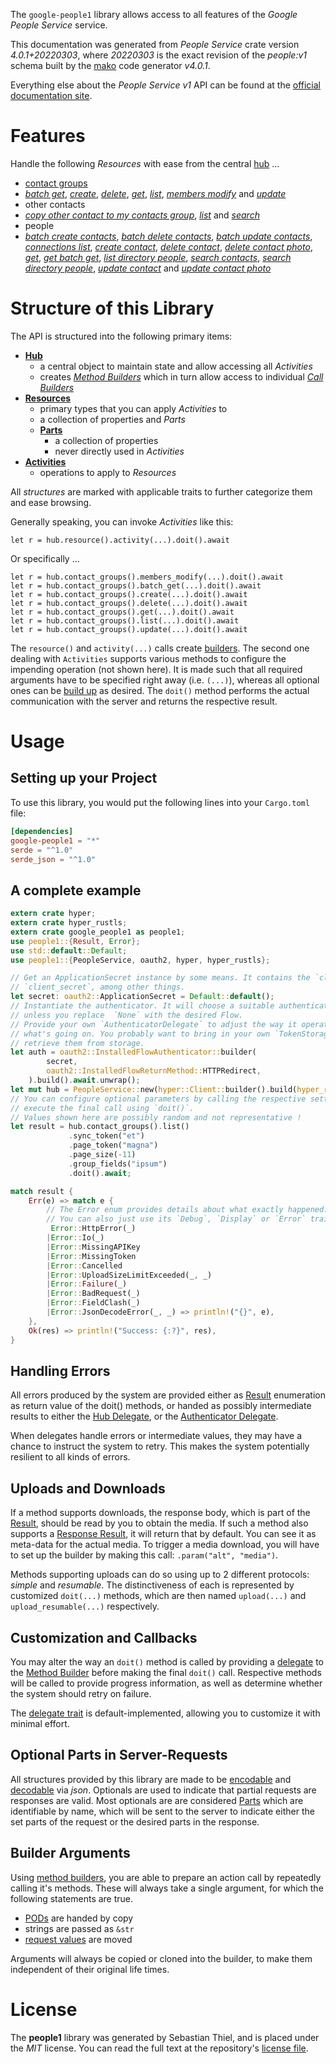 <!---
DO NOT EDIT !
This file was generated automatically from 'src/generator/templates/api/README.md.mako'
DO NOT EDIT !
-->
The `google-people1` library allows access to all features of the *Google People Service* service.

This documentation was generated from *People Service* crate version *4.0.1+20220303*, where *20220303* is the exact revision of the *people:v1* schema built by the [mako](http://www.makotemplates.org/) code generator *v4.0.1*.

Everything else about the *People Service* *v1* API can be found at the
[official documentation site](https://developers.google.com/people/).
# Features

Handle the following *Resources* with ease from the central [hub](https://docs.rs/google-people1/4.0.1+20220303/google_people1/PeopleService) ... 

* [contact groups](https://docs.rs/google-people1/4.0.1+20220303/google_people1/api::ContactGroup)
 * [*batch get*](https://docs.rs/google-people1/4.0.1+20220303/google_people1/api::ContactGroupBatchGetCall), [*create*](https://docs.rs/google-people1/4.0.1+20220303/google_people1/api::ContactGroupCreateCall), [*delete*](https://docs.rs/google-people1/4.0.1+20220303/google_people1/api::ContactGroupDeleteCall), [*get*](https://docs.rs/google-people1/4.0.1+20220303/google_people1/api::ContactGroupGetCall), [*list*](https://docs.rs/google-people1/4.0.1+20220303/google_people1/api::ContactGroupListCall), [*members modify*](https://docs.rs/google-people1/4.0.1+20220303/google_people1/api::ContactGroupMemberModifyCall) and [*update*](https://docs.rs/google-people1/4.0.1+20220303/google_people1/api::ContactGroupUpdateCall)
* other contacts
 * [*copy other contact to my contacts group*](https://docs.rs/google-people1/4.0.1+20220303/google_people1/api::OtherContactCopyOtherContactToMyContactsGroupCall), [*list*](https://docs.rs/google-people1/4.0.1+20220303/google_people1/api::OtherContactListCall) and [*search*](https://docs.rs/google-people1/4.0.1+20220303/google_people1/api::OtherContactSearchCall)
* people
 * [*batch create contacts*](https://docs.rs/google-people1/4.0.1+20220303/google_people1/api::PeopleBatchCreateContactCall), [*batch delete contacts*](https://docs.rs/google-people1/4.0.1+20220303/google_people1/api::PeopleBatchDeleteContactCall), [*batch update contacts*](https://docs.rs/google-people1/4.0.1+20220303/google_people1/api::PeopleBatchUpdateContactCall), [*connections list*](https://docs.rs/google-people1/4.0.1+20220303/google_people1/api::PeopleConnectionListCall), [*create contact*](https://docs.rs/google-people1/4.0.1+20220303/google_people1/api::PeopleCreateContactCall), [*delete contact*](https://docs.rs/google-people1/4.0.1+20220303/google_people1/api::PeopleDeleteContactCall), [*delete contact photo*](https://docs.rs/google-people1/4.0.1+20220303/google_people1/api::PeopleDeleteContactPhotoCall), [*get*](https://docs.rs/google-people1/4.0.1+20220303/google_people1/api::PeopleGetCall), [*get batch get*](https://docs.rs/google-people1/4.0.1+20220303/google_people1/api::PeopleGetBatchGetCall), [*list directory people*](https://docs.rs/google-people1/4.0.1+20220303/google_people1/api::PeopleListDirectoryPeopleCall), [*search contacts*](https://docs.rs/google-people1/4.0.1+20220303/google_people1/api::PeopleSearchContactCall), [*search directory people*](https://docs.rs/google-people1/4.0.1+20220303/google_people1/api::PeopleSearchDirectoryPeopleCall), [*update contact*](https://docs.rs/google-people1/4.0.1+20220303/google_people1/api::PeopleUpdateContactCall) and [*update contact photo*](https://docs.rs/google-people1/4.0.1+20220303/google_people1/api::PeopleUpdateContactPhotoCall)




# Structure of this Library

The API is structured into the following primary items:

* **[Hub](https://docs.rs/google-people1/4.0.1+20220303/google_people1/PeopleService)**
    * a central object to maintain state and allow accessing all *Activities*
    * creates [*Method Builders*](https://docs.rs/google-people1/4.0.1+20220303/google_people1/client::MethodsBuilder) which in turn
      allow access to individual [*Call Builders*](https://docs.rs/google-people1/4.0.1+20220303/google_people1/client::CallBuilder)
* **[Resources](https://docs.rs/google-people1/4.0.1+20220303/google_people1/client::Resource)**
    * primary types that you can apply *Activities* to
    * a collection of properties and *Parts*
    * **[Parts](https://docs.rs/google-people1/4.0.1+20220303/google_people1/client::Part)**
        * a collection of properties
        * never directly used in *Activities*
* **[Activities](https://docs.rs/google-people1/4.0.1+20220303/google_people1/client::CallBuilder)**
    * operations to apply to *Resources*

All *structures* are marked with applicable traits to further categorize them and ease browsing.

Generally speaking, you can invoke *Activities* like this:

```Rust,ignore
let r = hub.resource().activity(...).doit().await
```

Or specifically ...

```ignore
let r = hub.contact_groups().members_modify(...).doit().await
let r = hub.contact_groups().batch_get(...).doit().await
let r = hub.contact_groups().create(...).doit().await
let r = hub.contact_groups().delete(...).doit().await
let r = hub.contact_groups().get(...).doit().await
let r = hub.contact_groups().list(...).doit().await
let r = hub.contact_groups().update(...).doit().await
```

The `resource()` and `activity(...)` calls create [builders][builder-pattern]. The second one dealing with `Activities` 
supports various methods to configure the impending operation (not shown here). It is made such that all required arguments have to be 
specified right away (i.e. `(...)`), whereas all optional ones can be [build up][builder-pattern] as desired.
The `doit()` method performs the actual communication with the server and returns the respective result.

# Usage

## Setting up your Project

To use this library, you would put the following lines into your `Cargo.toml` file:

```toml
[dependencies]
google-people1 = "*"
serde = "^1.0"
serde_json = "^1.0"
```

## A complete example

```Rust
extern crate hyper;
extern crate hyper_rustls;
extern crate google_people1 as people1;
use people1::{Result, Error};
use std::default::Default;
use people1::{PeopleService, oauth2, hyper, hyper_rustls};

// Get an ApplicationSecret instance by some means. It contains the `client_id` and 
// `client_secret`, among other things.
let secret: oauth2::ApplicationSecret = Default::default();
// Instantiate the authenticator. It will choose a suitable authentication flow for you, 
// unless you replace  `None` with the desired Flow.
// Provide your own `AuthenticatorDelegate` to adjust the way it operates and get feedback about 
// what's going on. You probably want to bring in your own `TokenStorage` to persist tokens and
// retrieve them from storage.
let auth = oauth2::InstalledFlowAuthenticator::builder(
        secret,
        oauth2::InstalledFlowReturnMethod::HTTPRedirect,
    ).build().await.unwrap();
let mut hub = PeopleService::new(hyper::Client::builder().build(hyper_rustls::HttpsConnectorBuilder::new().with_native_roots().https_or_http().enable_http1().enable_http2().build()), auth);
// You can configure optional parameters by calling the respective setters at will, and
// execute the final call using `doit()`.
// Values shown here are possibly random and not representative !
let result = hub.contact_groups().list()
             .sync_token("et")
             .page_token("magna")
             .page_size(-11)
             .group_fields("ipsum")
             .doit().await;

match result {
    Err(e) => match e {
        // The Error enum provides details about what exactly happened.
        // You can also just use its `Debug`, `Display` or `Error` traits
         Error::HttpError(_)
        |Error::Io(_)
        |Error::MissingAPIKey
        |Error::MissingToken
        |Error::Cancelled
        |Error::UploadSizeLimitExceeded(_, _)
        |Error::Failure(_)
        |Error::BadRequest(_)
        |Error::FieldClash(_)
        |Error::JsonDecodeError(_, _) => println!("{}", e),
    },
    Ok(res) => println!("Success: {:?}", res),
}

```
## Handling Errors

All errors produced by the system are provided either as [Result](https://docs.rs/google-people1/4.0.1+20220303/google_people1/client::Result) enumeration as return value of
the doit() methods, or handed as possibly intermediate results to either the 
[Hub Delegate](https://docs.rs/google-people1/4.0.1+20220303/google_people1/client::Delegate), or the [Authenticator Delegate](https://docs.rs/yup-oauth2/*/yup_oauth2/trait.AuthenticatorDelegate.html).

When delegates handle errors or intermediate values, they may have a chance to instruct the system to retry. This 
makes the system potentially resilient to all kinds of errors.

## Uploads and Downloads
If a method supports downloads, the response body, which is part of the [Result](https://docs.rs/google-people1/4.0.1+20220303/google_people1/client::Result), should be
read by you to obtain the media.
If such a method also supports a [Response Result](https://docs.rs/google-people1/4.0.1+20220303/google_people1/client::ResponseResult), it will return that by default.
You can see it as meta-data for the actual media. To trigger a media download, you will have to set up the builder by making
this call: `.param("alt", "media")`.

Methods supporting uploads can do so using up to 2 different protocols: 
*simple* and *resumable*. The distinctiveness of each is represented by customized 
`doit(...)` methods, which are then named `upload(...)` and `upload_resumable(...)` respectively.

## Customization and Callbacks

You may alter the way an `doit()` method is called by providing a [delegate](https://docs.rs/google-people1/4.0.1+20220303/google_people1/client::Delegate) to the 
[Method Builder](https://docs.rs/google-people1/4.0.1+20220303/google_people1/client::CallBuilder) before making the final `doit()` call. 
Respective methods will be called to provide progress information, as well as determine whether the system should 
retry on failure.

The [delegate trait](https://docs.rs/google-people1/4.0.1+20220303/google_people1/client::Delegate) is default-implemented, allowing you to customize it with minimal effort.

## Optional Parts in Server-Requests

All structures provided by this library are made to be [encodable](https://docs.rs/google-people1/4.0.1+20220303/google_people1/client::RequestValue) and 
[decodable](https://docs.rs/google-people1/4.0.1+20220303/google_people1/client::ResponseResult) via *json*. Optionals are used to indicate that partial requests are responses 
are valid.
Most optionals are are considered [Parts](https://docs.rs/google-people1/4.0.1+20220303/google_people1/client::Part) which are identifiable by name, which will be sent to 
the server to indicate either the set parts of the request or the desired parts in the response.

## Builder Arguments

Using [method builders](https://docs.rs/google-people1/4.0.1+20220303/google_people1/client::CallBuilder), you are able to prepare an action call by repeatedly calling it's methods.
These will always take a single argument, for which the following statements are true.

* [PODs][wiki-pod] are handed by copy
* strings are passed as `&str`
* [request values](https://docs.rs/google-people1/4.0.1+20220303/google_people1/client::RequestValue) are moved

Arguments will always be copied or cloned into the builder, to make them independent of their original life times.

[wiki-pod]: http://en.wikipedia.org/wiki/Plain_old_data_structure
[builder-pattern]: http://en.wikipedia.org/wiki/Builder_pattern
[google-go-api]: https://github.com/google/google-api-go-client

# License
The **people1** library was generated by Sebastian Thiel, and is placed 
under the *MIT* license.
You can read the full text at the repository's [license file][repo-license].

[repo-license]: https://github.com/Byron/google-apis-rsblob/main/LICENSE.md


